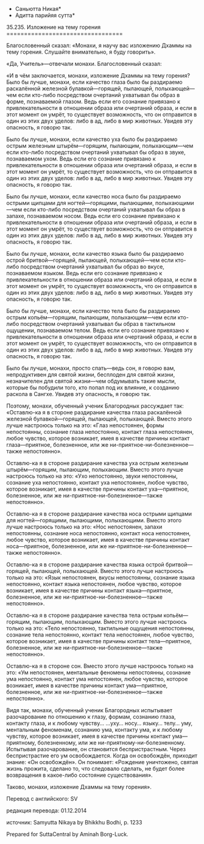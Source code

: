 * Саньютта Никая*
* Адитта парийяя сутта*

35\.235\. Изложение на тему горения
\=\=\=\=\=\=\=\=\=\=\=\=\=\=\=\=\=\=\=\=\=\=\=\=\=\=\=\=\=\=\=\=\=

Благословенный сказал: «Монахи, я научу вас изложению Дхаммы на тему горения\. Слушайте внимательно, я буду говорить»\.

«Да, Учитель»—отвечали монахи\. Благословенный сказал:

«И в чём заключается, монахи, изложение Дхаммы на тему горения? Было бы лучше, монахи, если качество глаза было бы раздираемо раскалённой железной булавкой—горящей, пылающей, полыхающей—чем если кто\-либо посредством очертаний ухватывал бы образ в форме, познаваемой глазом\. Ведь если его сознание привязано к привлекательности в отношении образа или очертаний образа, и если в этот момент он умрёт, то существует возможность, что он отправится в один из этих двух уделов: либо в ад, либо в мир животных\. Увидев эту опасность, я говорю так\.

Было бы лучше, монахи, если качество уха было бы раздираемо острым железным штырём—горящим, пылающим, полыхающим—чем если кто\-либо посредством очертаний ухватывал бы образ в звуке, познаваемом ухом\. Ведь если его сознание привязано к привлекательности в отношении образа или очертаний образа, и если в этот момент он умрёт, то существует возможность, что он отправится в один из этих двух уделов: либо в ад, либо в мир животных\. Увидев эту опасность, я говорю так\.

Было бы лучше, монахи, если качество носа было бы раздираемо острыми щипцами для ногтей—горящими, пылающими, полыхающими—чем если кто\-либо посредством очертаний ухватывал бы образ в запахе, познаваемом носом\. Ведь если его сознание привязано к привлекательности в отношении образа или очертаний образа, и если в этот момент он умрёт, то существует возможность, что он отправится в один из этих двух уделов: либо в ад, либо в мир животных\. Увидев эту опасность, я говорю так\.

Было бы лучше, монахи, если качество языка было бы раздираемо острой бритвой—горящей, пылающей, полыхающей—чем если кто\-либо посредством очертаний ухватывал бы образ во вкусе, познаваемом языком\. Ведь если его сознание привязано к привлекательности в отношении образа или очертаний образа, и если в этот момент он умрёт, то существует возможность, что он отправится в один из этих двух уделов: либо в ад, либо в мир животных\. Увидев эту опасность, я говорю так\.

Было бы лучше, монахи, если качество тела было бы раздираемо острым копьём—горящим, пылающим, полыхающим—чем если кто\-либо посредством очертаний ухватывал бы образ в тактильном ощущении, познаваемом телом\. Ведь если его сознание привязано к привлекательности в отношении образа или очертаний образа, и если в этот момент он умрёт, то существует возможность, что он отправится в один из этих двух уделов: либо в ад, либо в мир животных\. Увидев эту опасность, я говорю так\.

Было бы лучше, монахи, просто спать—ведь сон, я говорю вам, непродуктивен для святой жизни, бесплоден для святой жизни, незначителен для святой жизни—чем обдумывать такие мысли, которые бы побудили того, кто попал под их влияние, к созданию раскола в Сангхе\. Увидев эту опасность, я говорю так\.

Поэтому, монахи, обученный ученик Благородных рассуждает так: «Оставлю\-ка я в стороне раздирание качества глаза раскалённой железной булавкой—горящей, пылающей, полыхающей\. Вместо этого лучше настроюсь только на это: «Глаз непостоянен, формы непостоянны, сознание глаза непостоянно, контакт глаза непостоянен, любое чувство, которое возникает, имея в качестве причины контакт глаза—приятное, болезненное, или же ни\-приятное\-ни\-болезненное—также непостоянно»\.

Оставлю\-ка я в стороне раздирание качества уха острым железным штырём—горящим, пылающим, полыхающим\. Вместо этого лучше настроюсь только на это: «Ухо непостоянно, звуки непостоянны, сознание уха непостоянно, контакт уха непостоянен, любое чувство, которое возникает, имея в качестве причины контакт уха—приятное, болезненное, или же ни\-приятное\-ни\-болезненное—также непостоянно»\.

Оставлю\-ка я в стороне раздирание качества носа острыми щипцами для ногтей—горящими, пылающими, полыхающими\. Вместо этого лучше настроюсь только на это: «Нос непостоянен, запахи непостоянны, сознание носа непостоянно, контакт носа непостоянен, любое чувство, которое возникает, имея в качестве причины контакт носа—приятное, болезненное, или же ни\-приятное\-ни\-болезненное—также непостоянно»\.

Оставлю\-ка я в стороне раздирание качества языка острой бритвой—горящей, пылающей, полыхающей\. Вместо этого лучше настроюсь только на это: «Язык непостоянен, вкусы непостоянны, сознание языка непостоянно, контакт языка непостоянен, любое чувство, которое возникает, имея в качестве причины контакт языка—приятное, болезненное, или же ни\-приятное\-ни\-болезненное—также непостоянно»\.

Оставлю\-ка я в стороне раздирание качества тела острым копьём—горящим, пылающим, полыхающим\. Вместо этого лучше настроюсь только на это: «Тело непостоянно, тактильные ощущения непостоянны, сознание тела непостоянно, контакт тела непостоянен, любое чувство, которое возникает, имея в качестве причины контакт тела—приятное, болезненное, или же ни\-приятное\-ни\-болезненное—также непостоянно»\.

Оставлю\-ка я в стороне сон\. Вместо этого лучше настроюсь только на это: «Ум непостоянен, ментальные феномены непостоянны, сознание ума непостоянно, контакт ума непостоянен, любое чувство, которое возникает, имея в качестве причины контакт ума—приятное, болезненное, или же ни\-приятное\-ни\-болезненное—также непостоянно»\.

Видя так, монахи, обученный ученик Благородных испытывает разочарование по отношению к глазу, формам, сознанию глаза, контакту глаза, и к любому чувству… …уху… носу… языку… телу… уму, ментальным феноменам, сознанию ума, контакту ума, и к любому чувству, которое возникает, имея в качестве причины контакт ума—приятному, болезненному, или же ни\-приятному\-ни\-болезненному\. Испытывая разочарование, он становится беспристрастным\. Через беспристрастие его ум освобождается\. Когда он освобождён, приходит знание: «Он освобождён»\. Он понимает: «Рождение уничтожено, святая жизнь прожита, сделано то, что следовало сделать, не будет более возвращения в какое\-либо состояние существования»\.

Таково, монахи, изложение Дхаммы на тему горения»\.

Перевод с английского: SV

редакция перевода: 01\.12\.2014

источник: Samyutta Nikaya by Bhikkhu Bodhi, p\. 1233

Prepared for SuttaCentral by Aminah Borg\-Luck\.
